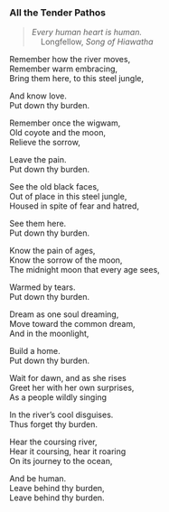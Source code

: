 ### All the Tender Pathos

> *Every human heart is human.* \
&nbsp;&nbsp;&nbsp;&nbsp;Longfellow, *Song of Hiawatha*

Remember how the river moves, \
Remember warm embracing,\
Bring them here, to this steel jungle,

And know love.\
Put down thy burden.

Remember once the wigwam,\
Old coyote and the moon,\
Relieve the sorrow,

Leave the pain.\
Put down thy burden.

See the old black faces,\
Out of place in this steel jungle,\
Housed in spite of fear and hatred,

See them here.\
Put down thy burden.

Know the pain of ages,\
Know the sorrow of the moon,\
The midnight moon that every age sees,

Warmed by tears.\
Put down thy burden.

Dream as one soul dreaming,\
Move toward the common dream,\
And in the moonlight,

Build a home.\
Put down thy burden.

Wait for dawn, and as she rises\
Greet her with her own surprises,\
As a people wildly singing

In the river’s cool disguises.\
Thus forget thy burden.

Hear the coursing river,\
Hear it coursing, hear it roaring\
On its journey to the ocean,

And be human.\
Leave behind thy burden, \
Leave behind thy burden.
